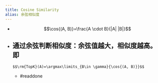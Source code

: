 ```yaml
---
title: Cosine Similarity
alias: 余弦相似度
---
```


-
  $$\cos{(A, B)}=\frac{A \cdot B}{|A| |B|}$$
- 通过余弦判断相似度：余弦值越大，相似度越高。即
    -
      $$\rm{TopK}(A)=\argmax\limits_{B\in \gamma}{\cos{(A, B)}}$$
    - #readdone